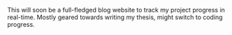 This will soon be a full-fledged blog website to track my project progress in real-time. 
Mostly geared towards writing my thesis, might switch to coding progress. 